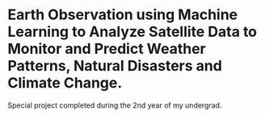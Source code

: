 # Earth Observation using Machine Learning to Analyze Satellite Data to Monitor and Predict Weather Patterns, Natural Disasters and Climate Change.
Special project completed during the 2nd year of my undergrad.
